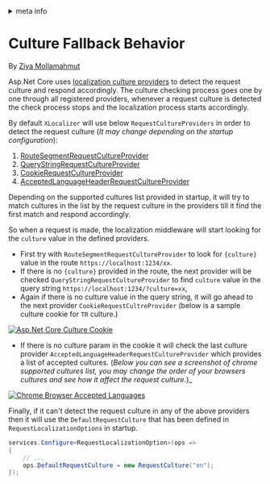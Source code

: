 <!-- meta tags details, will be assigned to meta tags inside header by js -->
<div id="meta-info">
<details><summary>meta info</summary>

> * Title: <i id="md-title">Culture Fallback Behavior</i>
> * Keywords: <i id="md-keywords">localization, asp.net-core, xlocalizer, culture,fallback,behavior</i>
> * Description: <i id="md-description">Learn how the app chooses the culture in a localized Asp.Net Core web app.</i>
> * Author: <i id="md-author">Ziya Mollamahmut</i>
> * Date: <i id="md-date">14-Apr-2021</i>
> * Image: <i id="md-image">https://github.com/LazZiya/Docs/raw/master/XLocalizer/v1.0/images/xlocalizer-logo.png</i>
> * Image-alt: <i id="md-image-alt">XLocalizer Logo</i>
> * Version: <i id="md-version">v1.0</i>

</details>
</div>

# Culture Fallback Behavior

By [Ziya Mollamahmut](https://github.com/LazZiya)

Asp.Net Core uses [localization culture providers][5] to detect the request culture and respond accordingly. The culture checking process goes one by one through all registered providers, whenever a request culture is detected the check process stops and the localization process starts accordingly.

By default `XLocalizer` will use below `RequestCultureProviders` in order to detect the request culture (_It may change depending on the startup configuration_):

1) [RouteSegmentRequestCultureProvider][6]
2) [QueryStringRequestCultureProvider][7]
3) [CookieRequestCultureProvider][3]
4) [AcceptedLanguageHeaderRequestCultureProvider][4]

Depending on the supported cultures list provided in startup, it will try to match cultures in the list by the request culture in the providers till it find the first match and respond accordingly.

So when a request is made, the localization middleware will start looking for the `culture` value in the defined providers.

- First try with `RouteSegmentRequestCultureProvider` to look for `{culture}` value in the route `https://localhost:1234/xx`.
- If there is no `{culture}` provided in the route, the next provider will be checked `QueryStringRequestCultureProvider` to find `culture` value in the query string `https://localhost:1234/?culture=xx`, 
- Again if there is no culture value in the query string, it will go ahead to the next provider `CookieRequestCultreProvider` (below is a sample culture cookie for `TR` culture.)

[![Asp.Net Core Culture Cookie][1]][1]

- If there is no culture param in the cookie it will check the last culture provider `AcceptedLanguageHeaderRequestCultureProvider` which provides a list of accepted cultures. (_Below you can see a screenshot of chrome supported cultures list, you may change the order of your browsers cultures and see how it affect the request culture._)_

[![Chrome Browser Accepted Languages][2]][2]

Finally, if it can't detect the request culture in any of the above providers then it will use the `DefaultRequestCulture` that has been defined in `RequestLocalizationOptions` in startup.

````csharp
services.Configure<RequestLocalizationOption>(ops =>
{
    // ...
    ops.DefaultRequestCulture = new RequestCulture("en");
});
````


[1]: https://github.com/LazZiya/Docs/raw/master/LazZiya.XLocalizer/v1.0/images/culture-cookie-localization.jpg
[2]: https://github.com/LazZiya/Docs/raw/master/LazZiya.XLocalizer/v1.0/images/culture-browser-accepted-headers.jpg
[6]: https://github.com/LazZiya/XLocalizer/blob/master/XLocalizer/Routing/RouteSegmentRequestCultureProvider.cs
[7]: https://docs.microsoft.com/en-us/dotnet/api/microsoft.aspnetcore.localization.querystringrequestcultureprovider
[3]: https://docs.microsoft.com/en-us/dotnet/api/microsoft.aspnetcore.localization.cookierequestcultureprovider
[4]: https://docs.microsoft.com/en-us/dotnet/api/microsoft.aspnetcore.localization.acceptlanguageheaderrequestcultureprovider
[5]: https://docs.microsoft.com/en-us/aspnet/core/fundamentals/localization-extensibility?view=aspnetcore-3.1#localization-culture-providers
